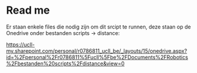 # Read me

Er staan enkele files die nodig zijn om dit srcipt te runnen, deze staan op de Onedrive onder bestanden scripts -> distance: 

https://ucll-my.sharepoint.com/personal/r0786811_ucll_be/_layouts/15/onedrive.aspx?id=%2Fpersonal%2Fr0786811%5Fucll%5Fbe%2FDocuments%2FRobotics%2Fbestanden%20scripts%2Fdistance&view=0